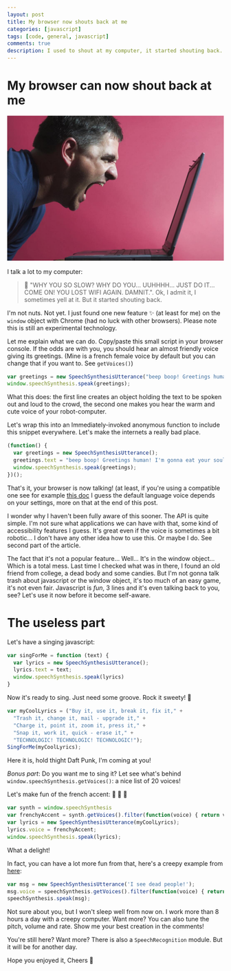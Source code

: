 ```yaml
---
layout: post
title: My browser now shouts back at me
categories: [javascript]
tags: [code, general, javascript]
comments: true
description: I used to shout at my computer, it started shouting back.
---
```


# My browser can now shout back at me

![100% yelling](/assets/images/yelling.JPG)


I talk a lot to my computer:
> :loudspeaker: "WHY YOU SO SLOW? WHY DO YOU... UUHHHH... JUST DO IT... COME ON! YOU LOST WIFI AGAIN. DAMNIT.".
Ok, I admit it, I sometimes yell at it.
But it started shouting back.

I'm not nuts. Not yet. I just found one new feature :sparkles: (at least for me) on the `window` object with Chrome (had no luck with other browsers). Please note this is still an experimental technology.

Let me explain what we can do. Copy/paste this small script in your browser console. If the odds are with you, you should hear an almost friendly voice giving its greetings. (Mine is a french female voice by default but you can change that if you want to. See `getVoices()`)

```javascript
var greetings = new SpeechSynthesisUtterance("beep boop! Greetings human!");
window.speechSynthesis.speak(greetings);
```

What this does: the first line creates an object holding the text to be spoken out and loud to the crowd, the second one makes you hear the warm and cute voice of your robot-computer.

Let's wrap this into an Immediately-invoked anonymous function to include this snippet everywhere. Let's make the internets a really bad place.
```javascript
(function() {
  var greetings = new SpeechSynthesisUtterance();
  greetings.text = "beep boop! Greetings human! I'm gonna eat your soul! Stop wasting your time on cat videos.";
  window.speechSynthesis.speak(greetings);
})();
```

That's it, your browser is now talking! (at least, if you're using a compatible one see for example [this doc](https://developer.mozilla.org/en-US/docs/Web/API/SpeechSynthesisUtterance "Documentation on SpeechSynthesisUtterance")
I guess the default language voice depends on your settings, more on that at the end of this post.

I wonder why I haven't been fully aware of this sooner. The API is quite simple. I'm not sure what applications we can have with that, some kind of accessibility features I guess. It's great even if the voice is sometimes a bit robotic... I don't have any other idea how to use this. Or maybe I do. See second part of the article.

The fact that it's not a popular feature... Well... It's in the window object... Which is a total mess. Last time I checked what was in there, I found an old friend from college, a dead body and some candies.
But I'm not gonna talk trash about javascript or the window object, it's too much of an easy game, it's not even fair. Javascript is _fun_, 3 lines and it's even talking back to you, see? Let's use it now before it become self-aware.

# The useless part
Let's have a singing javascript:

```javascript
var singForMe = function (text) {
  var lyrics = new SpeechSynthesisUtterance();
  lyrics.text = text;
  window.speechSynthesis.speak(lyrics)
}
```

Now it's ready to sing. Just need some groove. Rock it sweety! :guitar:

```javascript
var myCoolLyrics = ("Buy it, use it, break it, fix it," +
  "Trash it, change it, mail - upgrade it," +
  "Charge it, point it, zoom it, press it," +
  "Snap it, work it, quick - erase it," +
  "TECHNOLOGIC! TECHNOLOGIC! TECHNOLOGIC!");
SingForMe(myCoolLyrics);
```

Here it is, hold thight Daft Punk, I'm coming at you!

_Bonus part_: Do you want me to sing it?
Let see what's behind `window.speechSynthesis.getVoices()`: a nice list of 20 voices! 

Let's make fun of the french accent: :microphone: :microphone: :microphone:

```javascript
var synth = window.speechSynthesis
var frenchyAccent = synth.getVoices().filter(function(voice) { return voice.lang == 'fr-FR'; })[0];
var lyrics = new SpeechSynthesisUtterance(myCoolLyrics);
lyrics.voice = frenchyAccent;
window.speechSynthesis.speak(lyrics);
```

What a delight!

In fact, you can have a lot more fun from that, here's a creepy example from [here](https://developers.google.com/web/updates/2014/01/Web-apps-that-talk-Introduction-to-the-Speech-Synthesis-API?hl=en):

```javascript
var msg = new SpeechSynthesisUtterance('I see dead people!');
msg.voice = speechSynthesis.getVoices().filter(function(voice) { return voice.name == 'Whisper'; })[0];
speechSynthesis.speak(msg);
```
Not sure about you, but I won't sleep well from now on. I work more than 8 hours a day with a creepy computer.
Want more? You can also tune the pitch, volume and rate.
Show me your best creation in the comments!

You're still here? Want more? There is also a `SpeechRecognition` module. But it will be for another day.

Hope you enjoyed it, Cheers :beer:
